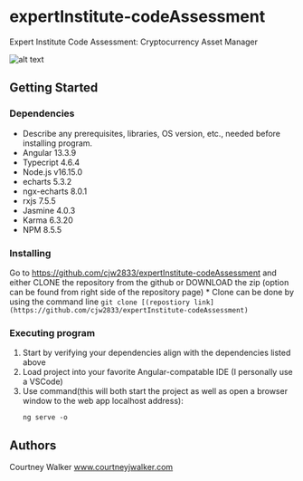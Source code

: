 # expertInstitute-codeAssessment
Expert Institute Code Assessment: Cryptocurrency Asset Manager

![alt text](https://drive.google.com/file/d/1rvw7ZtPdnq193yZ2o4OiBOmnCl2Fy1Or/view?usp=sharing)

## Getting Started

### Dependencies

* Describe any prerequisites, libraries, OS version, etc., needed before installing program.
* Angular 13.3.9
* Typecript 4.6.4
* Node.js v16.15.0
* echarts 5.3.2
* ngx-echarts 8.0.1
* rxjs 7.5.5
* Jasmine 4.0.3
* Karma 6.3.20
* NPM 8.5.5

### Installing

Go to https://github.com/cjw2833/expertInstitute-codeAssessment and either CLONE the repository from the github or DOWNLOAD the zip 
    (option can be found from right side of the repository page)
    * Clone can be done by using the command line
      ```
      git clone [(repostiory link](https://github.com/cjw2833/expertInstitute-codeAssessment)
      ```
### Executing program

1. Start by verifying your dependencies align with the dependencies listed above
2. Load project into your favorite Angular-compatable IDE (I personally use a VSCode)
3. Use command(this will both start the project as well as open a browser window to the web app localhost address):
      ```
      ng serve -o
      ```

## Authors

Courtney Walker
www.courtneyjwalker.com
